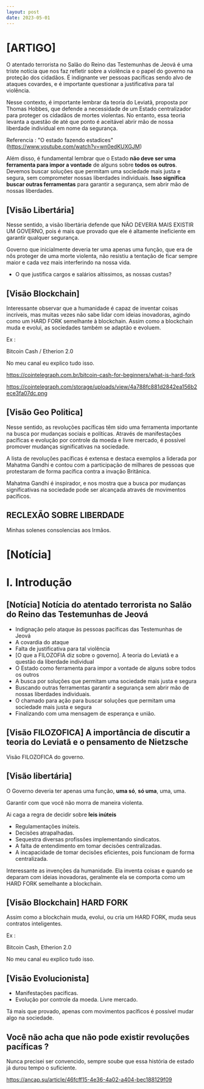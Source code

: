 ```yaml
---
layout: post
date: 2023-05-01
---
```


# [ARTIGO]

O atentado terrorista no Salão do Reino das Testemunhas de Jeová é uma triste notícia que nos faz refletir sobre a violência e o papel do governo na proteção dos cidadãos. É indignante ver pessoas pacíficas sendo alvo de ataques covardes, e é importante questionar a justificativa para tal violência.

Nesse contexto, é importante lembrar da teoria do Leviatã, proposta por Thomas Hobbes, que defende a necessidade de um Estado centralizador para proteger os cidadãos de mortes violentas. No entanto, essa teoria levanta a questão de até que ponto é aceitável abrir mão de nossa liberdade individual em nome da segurança.

Referencia : "O estado fazendo estadices" (https://www.youtube.com/watch?v=wn0edKUXGJM)

Além disso, é fundamental lembrar que o Estado **não deve ser uma ferramenta para impor a vontade** de alguns sobre **todos os outros**. Devemos buscar soluções que permitam uma sociedade mais justa e segura, sem comprometer nossas liberdades individuais. **Isso significa buscar outras ferramentas** para garantir a segurança, sem abrir mão de nossas liberdades.

## [Visão Libertária]

Nesse sentido, a visão libertária defende que NÃO DEVERIA MAIS EXISTIR UM GOVERNO, pois é mais que provado que ele é altamente ineficiente em garantir qualquer segurança.

Governo que inicialmente deveria ter uma apenas uma função, que era de nôs proteger de uma morte violenta, não resistiu a tentação de ficar sempre maior e cada vez mais interferindo na nossa vida.

* O que justifica cargos e salários altissimos, as nossas custas?

## [Visão Blockchain] 

Interessante observar que a humanidade é capaz de inventar coisas incríveis, mas muitas vezes não sabe lidar com ideias inovadoras, agindo como um HARD FORK semelhante à blockchain. Assim como a blockchain muda e evolui, as sociedades também se adaptão e evoluem.

Ex :

Bitcoin Cash / Etherion 2.0 

No meu canal eu explico tudo isso.

https://cointelegraph.com.br/bitcoin-cash-for-beginners/what-is-hard-fork

https://cointelegraph.com/storage/uploads/view/4a788fc881d2842ea156b2ece3fa07dc.png

## [Visão Geo Politica] 

Nesse sentido, as revoluções pacíficas têm sido uma ferramenta importante na busca por mudanças sociais e políticas. Através de manifestações pacíficas e evolução por controle da moeda e livre mercado, é possível promover mudanças significativas na sociedade.

A lista de revoluções pacíficas é extensa e destaca exemplos a liderada por  Mahatma Gandhi e contou com a participação de milhares de pessoas que protestaram de forma pacífica contra a invação Britânica. 

Mahatma Gandhi é inspirador, e nos mostra que a busca por mudanças significativas na sociedade pode ser alcançada através de movimentos pacíficos.

## RECLEXÃO SOBRE LIBERDADE

Minhas solenes consolencias aos Irmãos.

# [Notícia]

# I. Introdução

## [Notícia] Notícia do atentado terrorista no Salão do Reino das Testemunhas de Jeová

* Indignação pelo ataque às pessoas pacíficas das Testemunhas de Jeová
* A covardia do ataque
* Falta de justificativa para tal violência
* [O que a FILOZOFIA diz sobre o governo]. A teoria do Leviatã e a questão da liberdade individual
* O Estado como ferramenta para impor a vontade de alguns sobre todos os outros
* A busca por soluções que permitam uma sociedade mais justa e segura
* Buscando outras ferramentas garantir a segurança sem abrir mão de nossas liberdades individuais.
* O chamado para ação para buscar soluções que permitam uma sociedade mais justa e segura
* Finalizando com uma mensagem de esperança e união.

## [Visão FILOZOFICA] A importância de discutir a teoria do Leviatã e o pensamento de Nietzsche

Visão FILOZOFICA do governo.

## [Visão libertária]

O Governo deveria ter apenas uma função, **uma só**, **só uma**, uma, uma.

Garantir com que você não morra de maneira violenta.

Ai caga a regra de decidir sobre **leis inúteis**
* Regulamentações inúteis.
* Decisões atrapalhadas.
* Sequestra diversas profissões implementando sindicatos.
* A falta de entendimento em tomar decisões centralizadas.
* A incapacidade de tomar decisões eficientes, pois funcionam de forma centralizada.

Interessante as invenções da humanidade. Ela inventa coisas e quando se deparam com ideias inovadoras, geralmente ela se comporta como um HARD FORK semelhante a blockchain.

## [Visão Blockchain] HARD FORK

Assim como a blockchain muda, evolui, ou cria um HARD FORK, muda seus contratos inteligentes.

Ex :

Bitcoin Cash, Etherion 2.0 

No meu canal eu explico tudo isso.

## [Visão Evolucionista] 

* Manifestações pacificas.
* Evolução por controle da moeda. Livre mercado.

Tá mais que provado, apenas com movimentos pacíficos é possível mudar algo na sociedade.

## Você não acha que não pode existir revoluções pacíficas ?


Nunca precisei ser convencido, sempre soube que essa história de estado já durou tempo o suficiente.

https://ancap.su/article/46fcff15-4e36-4a02-a404-bec188129f09